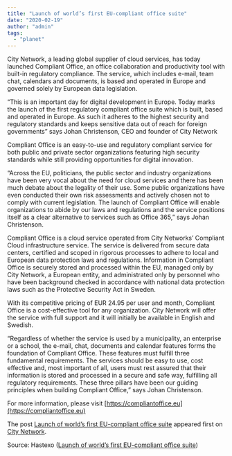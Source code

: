 ```yaml
---
title: "Launch of world’s first EU-compliant office suite"
date: "2020-02-19"
author: "admin"
tags: 
  - "planet"
---
```


City Network, a leading global supplier of cloud services, has today launched Compliant Office, an office collaboration and productivity tool with built-in regulatory compliance. The service, which includes e-mail, team chat, calendars and documents, is based and operated in Europe and governed solely by European data legislation.

“This is an important day for digital development in Europe. Today marks the launch of the first regulatory compliant office suite which is built, based and operated in Europe. As such it adheres to the highest security and regulatory standards and keeps sensitive data out of reach for foreign governments” says Johan Christenson, CEO and founder of City Network

Compliant Office is an easy-to-use and regulatory compliant service for both public and private sector organizations featuring high security standards while still providing opportunities for digital innovation.

“Across the EU, politicians, the public sector and industry organizations have been very vocal about the need for cloud services and there has been much debate about the legality of their use. Some public organizations have even conducted their own risk assessments and actively chosen not to comply with current legislation. The launch of Compliant Office will enable organizations to abide by our laws and regulations and the service positions itself as a clear alternative to services such as Office 365,” says Johan Christenson.

Compliant Office is a cloud service operated from City Networks’ Compliant Cloud infrastructure service. The service is delivered from secure data centers, certified and scoped in rigorous processes to adhere to local and European data protection laws and regulations. Information in Compliant Office is securely stored and processed within the EU, managed only by City Network, a European entity, and administrated only by personnel who have been background checked in accordance with national data protection laws such as the Protective Security Act in Sweden.

With its competitive pricing of EUR 24.95 per user and month, Compliant Office is a cost-effective tool for any organization. City Network will offer the service with full support and it will initially be available in English and Swedish.

“Regardless of whether the service is used by a municipality, an enterprise or a school, the e-mail, chat, documents and calendar features forms the foundation of Compliant Office. These features must fulfill three fundamental requirements. The services should be easy to use, cost effective and, most important of all, users must rest assured that their information is stored and processed in a secure and safe way, fulfilling all regulatory requirements. These three pillars have been our guiding principles when building Compliant Office,” says Johan Christenson.

For more information, please visit [https://compliantoffice.eu](https://compliantoffice.eu)

The post [Launch of world’s first EU-compliant office suite](https://citynetwork.eu/pressreleases/launch-of-worlds-first-eu-compliant-office-suite/) appeared first on [City Network](https://citynetwork.eu).

Source: Hastexo ([Launch of world’s first EU-compliant office suite](https://citynetwork.eu/pressreleases/launch-of-worlds-first-eu-compliant-office-suite/))
